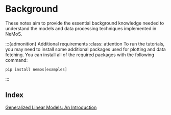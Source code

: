 # Background

These notes aim to provide the essential background knowledge needed to understand the models and data processing techniques implemented in NeMoS.

:::{admonition} Additional requirements
:class: attention
To run the tutorials, you may need to install some additional packages used for plotting and data fetching.
You can install all of the required packages with the following command:
```
pip install nemos[examples]
```

:::

## Index

[Generalized Linear Models: An Introduction](#glm_intro_background)